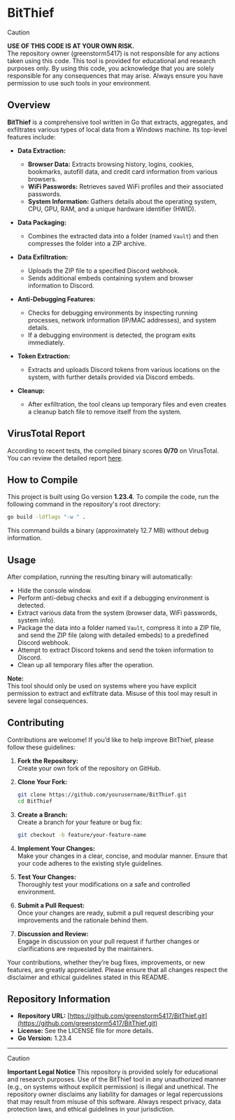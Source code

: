 # BitThief
> [!CAUTION]
> **USE OF THIS CODE IS AT YOUR OWN RISK.**  
> The repository owner (greenstorm5417) is not responsible for any actions taken using this code. This tool is provided for educational and research purposes only. By using this code, you acknowledge that you are solely responsible for any consequences that may arise. Always ensure you have permission to use such tools in your environment.


## Overview

**BitThief** is a comprehensive tool written in Go that extracts, aggregates, and exfiltrates various types of local data from a Windows machine. Its top-level features include:

- **Data Extraction:**  
  - **Browser Data:** Extracts browsing history, logins, cookies, bookmarks, autofill data, and credit card information from various browsers.
  - **WiFi Passwords:** Retrieves saved WiFi profiles and their associated passwords.
  - **System Information:** Gathers details about the operating system, CPU, GPU, RAM, and a unique hardware identifier (HWID).

- **Data Packaging:**  
  - Combines the extracted data into a folder (named `Vault`) and then compresses the folder into a ZIP archive.
  
- **Data Exfiltration:**  
  - Uploads the ZIP file to a specified Discord webhook.
  - Sends additional embeds containing system and browser information to Discord.

- **Anti-Debugging Features:**  
  - Checks for debugging environments by inspecting running processes, network information (IP/MAC addresses), and system details.
  - If a debugging environment is detected, the program exits immediately.

- **Token Extraction:**  
  - Extracts and uploads Discord tokens from various locations on the system, with further details provided via Discord embeds.
  
- **Cleanup:**  
  - After exfiltration, the tool cleans up temporary files and even creates a cleanup batch file to remove itself from the system.



## VirusTotal Report

According to recent tests, the compiled binary scores **0/70** on VirusTotal. You can review the detailed report [here](https://www.virustotal.com/gui/file/08de0364e5be4cce1c00883fc9b865b5dbefbf5410f25fa857980beaec651cd1).



## How to Compile

This project is built using Go version **1.23.4**. To compile the code, run the following command in the repository's root directory:

```bash
go build -ldflags "-w " .
```

This command builds a binary (approximately 12.7 MB) without debug information.





## Usage

After compilation, running the resulting binary will automatically:
- Hide the console window.
- Perform anti-debug checks and exit if a debugging environment is detected.
- Extract various data from the system (browser data, WiFi passwords, system info).
- Package the data into a folder named `Vault`, compress it into a ZIP file, and send the ZIP file (along with detailed embeds) to a predefined Discord webhook.
- Attempt to extract Discord tokens and send the token information to Discord.
- Clean up all temporary files after the operation.

**Note:**  
This tool should only be used on systems where you have explicit permission to extract and exfiltrate data. Misuse of this tool may result in severe legal consequences.





## Contributing

Contributions are welcome! If you’d like to help improve BitThief, please follow these guidelines:

1. **Fork the Repository:**  
   Create your own fork of the repository on GitHub.

2. **Clone Your Fork:**  
   ```bash
   git clone https://github.com/yourusername/BitThief.git
   cd BitThief
   ```

3. **Create a Branch:**  
   Create a branch for your feature or bug fix:
   ```bash
   git checkout -b feature/your-feature-name
   ```

4. **Implement Your Changes:**  
   Make your changes in a clear, concise, and modular manner. Ensure that your code adheres to the existing style guidelines.

5. **Test Your Changes:**  
   Thoroughly test your modifications on a safe and controlled environment.

6. **Submit a Pull Request:**  
   Once your changes are ready, submit a pull request describing your improvements and the rationale behind them.

7. **Discussion and Review:**  
   Engage in discussion on your pull request if further changes or clarifications are requested by the maintainers.

Your contributions, whether they’re bug fixes, improvements, or new features, are greatly appreciated. Please ensure that all changes respect the disclaimer and ethical guidelines stated in this README.


## Repository Information

- **Repository URL:** [https://github.com/greenstorm5417/BitThief.git](https://github.com/greenstorm5417/BitThief.git)
- **License:** See the LICENSE file for more details.
- **Go Version:** 1.23.4


---
> [!CAUTION]
> **Important Legal Notice**
> This repository is provided solely for educational and research purposes. Use of the BitThief tool in any unauthorized manner (e.g., on systems without explicit permission) is illegal and unethical. The repository owner disclaims any liability for damages or legal repercussions that may result from misuse of this software. Always respect privacy, data protection laws, and ethical guidelines in your jurisdiction.





